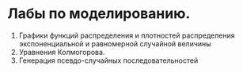 <h1>Лабы по моделированию. </h1>

1. Графики функций распределения и плотностей распределения экспоненциальной и равномерной случайной величины
1. Уравнения Колмогорова.
1. Генерация псевдо-случайных последовательностей
